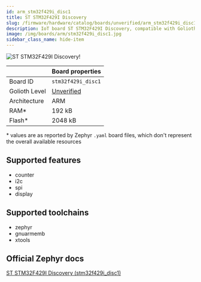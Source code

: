 ```yaml
---
id: arm_stm32f429i_disc1
title: ST STM32F429I Discovery
slug: /firmware/hardware/catalog/boards/unverified/arm_stm32f429i_disc1
description: IoT board ST STM32F429I Discovery, compatible with Golioth at unverified level.
image: /img/boards/arm/stm32f429i_disc1.jpg
sidebar_class_name: hide-item
---
```


[//]: # (This is an auto-generated file, do not edit! Changes to it will be lost upon re-generation)

![ST STM32F429I Discovery!](/img/boards/arm/stm32f429i_disc1.jpg "ST STM32F429I Discovery")

|                | Board properties     |
| -------------  | -------------------- |
| Board ID       | `stm32f429i_disc1` |
| Golioth Level  | [Unverified](/firmware/hardware#unverified-boards) |
| Architecture   | ARM |
| RAM*           | 192 kB |
| Flash*         | 2048 kB |

\* values are as reported by Zephyr `.yaml` board files, which don't represent the overall available resources



## Supported features

* counter
* i2c
* spi
* display

## Supported toolchains

* zephyr
* gnuarmemb
* xtools

## Official Zephyr docs

[ST STM32F429I Discovery (stm32f429i_disc1)](https://docs.zephyrproject.org/latest/boards/arm/stm32f429i_disc1/doc/index.html)
